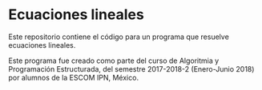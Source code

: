 # Ecuaciones lineales

Este repositorio contiene el código para un 
programa que resuelve ecuaciones lineales.

Este programa fue creado como parte
del curso de Algoritmia y Programación Estructurada, 
del semestre 2017-2018-2 (Enero-Junio 2018)
por alumnos de la ESCOM IPN, México.


